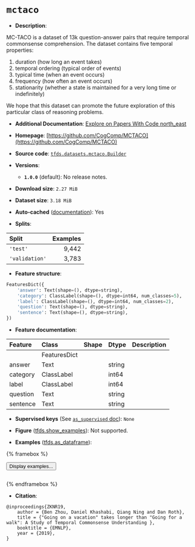 <div itemscope itemtype="http://schema.org/Dataset">
  <div itemscope itemprop="includedInDataCatalog" itemtype="http://schema.org/DataCatalog">
    <meta itemprop="name" content="TensorFlow Datasets" />
  </div>
  <meta itemprop="name" content="mctaco" />
  <meta itemprop="description" content="MC-TACO is a dataset of 13k question-answer pairs that require temporal&#10;commonsense comprehension. The dataset contains five temporal properties:&#10;&#10;1.  duration (how long an event takes)&#10;2.  temporal ordering (typical order of events)&#10;3.  typical time (when an event occurs)&#10;4.  frequency (how often an event occurs)&#10;5.  stationarity (whether a state is maintained for a very long time or&#10;    indefinitely)&#10;&#10;We hope that this dataset can promote the future exploration of this particular&#10;class of reasoning problems.&#10;&#10;To use this dataset:&#10;&#10;```python&#10;import tensorflow_datasets as tfds&#10;&#10;ds = tfds.load(&#x27;mctaco&#x27;, split=&#x27;train&#x27;)&#10;for ex in ds.take(4):&#10;  print(ex)&#10;```&#10;&#10;See [the guide](https://www.tensorflow.org/datasets/overview) for more&#10;informations on [tensorflow_datasets](https://www.tensorflow.org/datasets).&#10;&#10;" />
  <meta itemprop="url" content="https://www.tensorflow.org/datasets/catalog/mctaco" />
  <meta itemprop="sameAs" content="https://github.com/CogComp/MCTACO" />
  <meta itemprop="citation" content="@inproceedings{ZKNR19,&#10;    author = {Ben Zhou, Daniel Khashabi, Qiang Ning and Dan Roth},&#10;    title = {&quot;Going on a vacation&quot; takes longer than &quot;Going for a walk&quot;: A Study of Temporal Commonsense Understanding },&#10;    booktitle = {EMNLP},&#10;    year = {2019},&#10;}" />
</div>

# `mctaco`


*   **Description**:

MC-TACO is a dataset of 13k question-answer pairs that require temporal
commonsense comprehension. The dataset contains five temporal properties:

1.  duration (how long an event takes)
2.  temporal ordering (typical order of events)
3.  typical time (when an event occurs)
4.  frequency (how often an event occurs)
5.  stationarity (whether a state is maintained for a very long time or
    indefinitely)

We hope that this dataset can promote the future exploration of this particular
class of reasoning problems.

*   **Additional Documentation**:
    <a class="button button-with-icon" href="https://paperswithcode.com/dataset/mc-taco">
    Explore on Papers With Code
    <span class="material-icons icon-after" aria-hidden="true"> north_east
    </span> </a>

*   **Homepage**:
    [https://github.com/CogComp/MCTACO](https://github.com/CogComp/MCTACO)

*   **Source code**:
    [`tfds.datasets.mctaco.Builder`](https://github.com/tensorflow/datasets/tree/master/tensorflow_datasets/datasets/mctaco/mctaco_dataset_builder.py)

*   **Versions**:

    *   **`1.0.0`** (default): No release notes.

*   **Download size**: `2.27 MiB`

*   **Dataset size**: `3.18 MiB`

*   **Auto-cached**
    ([documentation](https://www.tensorflow.org/datasets/performances#auto-caching)):
    Yes

*   **Splits**:

Split          | Examples
:------------- | -------:
`'test'`       | 9,442
`'validation'` | 3,783

*   **Feature structure**:

```python
FeaturesDict({
    'answer': Text(shape=(), dtype=string),
    'category': ClassLabel(shape=(), dtype=int64, num_classes=5),
    'label': ClassLabel(shape=(), dtype=int64, num_classes=2),
    'question': Text(shape=(), dtype=string),
    'sentence': Text(shape=(), dtype=string),
})
```

*   **Feature documentation**:

Feature  | Class        | Shape | Dtype  | Description
:------- | :----------- | :---- | :----- | :----------
         | FeaturesDict |       |        |
answer   | Text         |       | string |
category | ClassLabel   |       | int64  |
label    | ClassLabel   |       | int64  |
question | Text         |       | string |
sentence | Text         |       | string |

*   **Supervised keys** (See
    [`as_supervised` doc](https://www.tensorflow.org/datasets/api_docs/python/tfds/load#args)):
    `None`

*   **Figure**
    ([tfds.show_examples](https://www.tensorflow.org/datasets/api_docs/python/tfds/visualization/show_examples)):
    Not supported.

*   **Examples**
    ([tfds.as_dataframe](https://www.tensorflow.org/datasets/api_docs/python/tfds/as_dataframe)):

<!-- mdformat off(HTML should not be auto-formatted) -->

{% framebox %}

<button id="displaydataframe">Display examples...</button>
<div id="dataframecontent" style="overflow-x:auto"></div>
<script>
const url = "https://storage.googleapis.com/tfds-data/visualization/dataframe/mctaco-1.0.0.html";
const dataButton = document.getElementById('displaydataframe');
dataButton.addEventListener('click', async () => {
  // Disable the button after clicking (dataframe loaded only once).
  dataButton.disabled = true;

  const contentPane = document.getElementById('dataframecontent');
  try {
    const response = await fetch(url);
    // Error response codes don't throw an error, so force an error to show
    // the error message.
    if (!response.ok) throw Error(response.statusText);

    const data = await response.text();
    contentPane.innerHTML = data;
  } catch (e) {
    contentPane.innerHTML =
        'Error loading examples. If the error persist, please open '
        + 'a new issue.';
  }
});
</script>

{% endframebox %}

<!-- mdformat on -->

*   **Citation**:

```
@inproceedings{ZKNR19,
    author = {Ben Zhou, Daniel Khashabi, Qiang Ning and Dan Roth},
    title = {"Going on a vacation" takes longer than "Going for a walk": A Study of Temporal Commonsense Understanding },
    booktitle = {EMNLP},
    year = {2019},
}
```

